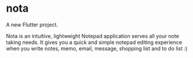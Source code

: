 # nota

A new Flutter project.

Nota is an intuitive, lightweight Notepad application serves all your note taking needs. It gives you a quick and simple notepad editing experience when you write notes, memo, email, message, shopping list and to do list :)
